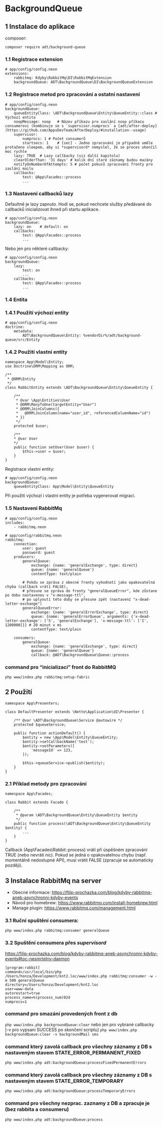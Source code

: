 # BackgroundQueue

## 1 Instalace do aplikace
composer:
```
composer require adt/background-queue
```

### 1.1 Registrace extension
```
# app/config/config.neon
extensions:
	rabbitmq: Kdyby\RabbitMq\DI\RabbitMqExtension
	backgroundQueue: ADT\BackgroundQueue\DI\BackgroundQueueExtension
```

### 1.2 Registrace metod pro zpracování a ostatní nastavení
```
# app/config/config.neon
backgroundQueue:
	queueEntityClass: \ADT\BackgroundQueue\Entity\QueueEntity::class # Výchozí entita
	noopMessage: noop	# Název příkazu pro zaslání noop příkazu consumerovi (kombinuje se s `supervisor.numprocs` a [adt/after-deploy](https://github.com/AppsDevTeam/AfterDeploy/#installation--usage)
	supervisor:
		numprocs: 1	# Počet consumerů
		startsecs: 1	# [sec] - Jedno zpracování je případně uměle protaženo sleepem, aby si *supervisord* nemyslel, že se proces ukončil moc rychle
	lazy: TRUE	# Lazy callbacky (viz další kapitolu)
	clearOlderThan: '31 days' # kolik dní staré záznamy budou mazány
	notifyOnNumberOfAttempts: 5 # počet pokusů zpracování fronty pro zaslání mailu
	callbacks:
		test: @App\Facades::process
		...
```

### 1.3 Nastavení callbacků lazy

Defaultně je lazy zapnuto. Hodí se, pokud nechcete služby předávané do callbacků inicializovat ihned při startu aplikace.

```
# app/config/config.neon
backgroundQueue:
	lazy: on	# default: on
	callbacks:
		test: @App\Facades::process
		...
```

Nebo jen pro některé callbacky:

```
# app/config/config.neon
backgroundQueue:
	lazy:
		test: on
		...
	callbacks:
		test: @App\Facades::process
		...
```

### 1.4 Entita

### 1.4.1 Použití výchozí entity
```
# app/config/config.neon
doctrine:
    metadata:
        ADT\BackgroundQueue\Entity: %vendorDir%/adt/background-queue/src/Entity
```

### 1.4.2 Použití vlastní entity
```
namespace App\Model\Entity;
use Doctrine\ORM\Mapping as ORM;

/**
 * @ORM\Entity
 */
class RabbitEntity extends \ADT\BackgroundQueue\Entity\QueueEntity {

    /**
	 * @var \App\Entities\User
	 * @ORM\ManyToOne(targetEntity="User")
	 * @ORM\JoinColumns({
	 *   @ORM\JoinColumn(name="user_id", referencedColumnName="id")
	 * })
	 */
	protected $user;

	/**
	* @var User
	*/
	public function setUser(User $user) {
	    $this->user = $user;
	}
}
```

Registrace vlastní entity:
```
# app/config/config.neon
backgroundQueue:
    queueEntityClass: App\Model\Entity\QueueEntity
```

Při použití výchozí i vlastní entity je potřeba vygenerovat migraci.

### 1.5 Nastavení RabbitMq

```
# app/config/config.neon
includes:
    - rabbitmq.neon
```

```
# app/config/rabbitmq.neon
rabbitmq:
    connection:
        user: guest
        password: guest
    producers:
        generalQueue:
            exchange: {name: 'generalExchange', type: direct}
            queue: {name: 'generalQueue'}
            contentType: text/plain

        # Pokdu se zpráva z obecné fronty vyhodnotí jako opakovatelná chyba (callback vrátí FALSE),
        # přesune se zpráva do fronty "generalQueueError", kde zůstane po dobu nastavenou v "x-message-ttl",
        # po uplynutí této doby se přesune zpět (nastavení "x-dead-letter-exchange")
        generalQueueError:
            exchange: {name: 'generalErrorExchange', type: direct}
            queue: {name: 'generalErrorQueue', arguments: {'x-dead-letter-exchange': ['S', 'generalExchange'], 'x-message-ttl': ['I', 1200000]}} # 20 minut v ms
            contentType: text/plain

    consumers:
        generalQueue:
            exchange: {name: 'generalExchange', type: direct}
            queue: {name: 'generalQueue'}
            callback: @ADT\BackgroundQueue\Queue::process
```

### command pro “inicializaci” front do RabbitMQ
`php www/index.php rabbitmq:setup-fabric`

## 2 Použití

```
namespace App\Presenters;

class DefaultPresenter extends \Nette\Application\UI\Presenter {

    /** @var \ADT\BackgroundQueue\Service @autowire */
    protected $queueService;

    public function actionDefault() {
        $entity = new \App\Model\Entity\QueueEntity;
        $entity->setCallbackName('test');
        $entity->setParameters([
            'messageId' => 123,
        ]);

        $this->queueService->publish($entity);
    }
}
```

### 2.1 Příklad metody pro zpracování

```
namespace App\Facades;

class Rabbit extends Facade {

	/**
	 * @param \ADT\BackgroundQueue\Entity\QueueEntity $entity
	 */
	public function process(\ADT\BackgroundQueue\Entity\QueueEntity $entity) {
	    ...
	}
}
```

Callback (App\Facades\Rabbit::process) vrátí při úspěšném zpracování TRUE (nebo nevrátí nic). Pokud se jedná o opakovatelnou chybu (např. momentálně nedostupné API), musí vrátit FALSE (zpracuje se automaticky později).


## 3 Instalace RabbitMq na server
- Obecné informace: https://filip-prochazka.com/blog/kdyby-rabbitmq-aneb-asynchronni-kdyby-events
- Návod pro homebrew: https://www.rabbitmq.com/install-homebrew.html
- Manage plugin: https://www.rabbitmq.com/management.html

### 3.1 Ruční spuštění consumera:
`php www/index.php rabbitmq:consumer generalQueue`

### 3.2 Spuštění consumera přes *supervisord*
https://filip-prochazka.com/blog/kdyby-rabbitmq-aneb-asynchronni-kdyby-events#toc-nesmrtelny-daemon

```
[program:rabbit]
command=/usr/local/bin/php /Users/honza/Development/knt2.loc/www/index.php rabbitmq:consumer -w -m 500 generalQueue
directory=/Users/honza/Development/knt2.loc
user=www-data
autorestart=true
process_name=%(process_num)02d
numprocs=1
```

### command pro smazání provedených front z db
`php www/index.php backgroundQueue:clear` 
nebo jen pro vybrané callbacky [-v  pro vypsani SUCCESS po skončení scriptu]
`php www/index.php backgroundQueue:clear -v backgroundMail sms` 

### command který zavolá callback pro všechny záznamy z DB s nastaveným stavem STATE_ERROR_PERMANENT_FIXED
`php www/index.php adt:backgroundQueue:processFixedPermanentErrors` 

### command který zavolá callback pro všechny záznamy z DB s nastaveným stavem STATE_ERROR_TEMPORARY
`php www/index.php adt:backgroundQueue:processTemporaryErrors` 

### command pro všechny nezprac. zaznamy z DB a zpracuje je (bez rabbita a consumeru)
`php www/index.php adt:backgroundQueue:process`
